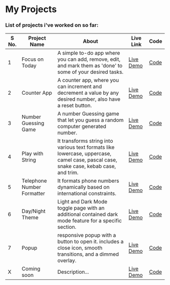 # My Projects

### List of projects i've worked on so far: 

| S No. | Project Name       |About| Live Link          |Code|
|-------|---------------------|--------|--------------------|---|
| 1     | Focus on Today        |A simple to-do app where you can add, remove, edit, and mark them as 'done' to some of your desired tasks.| [Live Demo](https://focusontodaybyme.netlify.app/)   |[Code](./Projects/01_Focus-on-Today/)|
| 2     | Counter App   |A counter app, where you can increment and decrement a value by any desired number, also have a reset button.| [Live Demo](https://mycounterbash.netlify.app/)   |[Code](./Projects/04_Counter_project/)|
| 3     | Number Guessing Game    |A number Guessing game that let you guess a random computer generated number.| [Live Demo](https://guessthenumbash.netlify.app/)   |[Code](./Projects/05_Guess-the-Number/)|
| 4     | Play with String    |It transforms string into various text formats like lowercase, uppercase, camel case, pascal case, snake case, kebab case, and trim.| [Live Demo](https://playwithstringbash.netlify.app/)   |[Code](./Projects/06_String_Transformer/)|
| 5     | Telephone Number Formatter    |It formats phone numbers dynamically based on international constraints.| [Live Demo](https://telephonenumberformatter.netlify.app/)   |[Code](./Projects/07_Telephon-formatter/)|
| 6     | Day/Night Theme    |Light and Dark Mode toggle page with an additional contained dark mode feature for a specific section.| [Live Demo](https://daynightthemebash.netlify.app/)   |[Code](./Projects/09_Day-Night-Theme/)|
| 7     | Popup    |responsive popup with a button to open it. includes a close icon, smooth transitions, and a dimmed overlay.| [Live Demo](https://openpopupbash.netlify.app/)   |[Code](./Projects/01_Focus-on-Today/)|
|X| Coming soon|Description...|[Live Demo]()|[Code]()|
